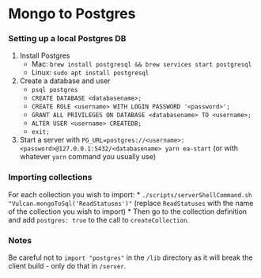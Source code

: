 # Mongo to Postgres

### Setting up a local Postgres DB

1. Install Postgres
	* Mac: `brew install postgresql && brew services start postgresql`
	* Linux: `sudo apt install postgresql`
2. Create a database and user
	* `psql postgres`
	* `CREATE DATABASE <databasename>;`
	* `CREATE ROLE <username> WITH LOGIN PASSWORD '<password>';`
	* `GRANT ALL PRIVILEGES ON DATABASE <databasename> TO <username>;`
	* `ALTER USER <username> CREATEDB;`
	* `exit;`
3. Start a server with `PG_URL=postgres://<username>:<password>@127.0.0.1:5432/<databasename> yarn ea-start`
   (or with whatever `yarn` command you usually use)

### Importing collections

For each collection you wish to import:
	* `./scripts/serverShellCommand.sh "Vulcan.mongoToSql('ReadStatuses')"`
	  (replace `ReadStatuses` with the name of the collection you wish to import)
	* Then go to the collection definition and add `postgres: true` to the call
	  to `createCollection`.

### Notes

Be careful not to `import "postgres"` in the `/lib` directory as it will break
the client build - only do that in `/server`.
